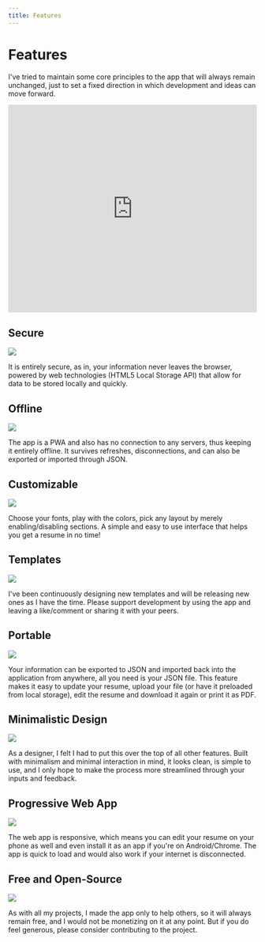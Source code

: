 ```yaml
---
title: Features
---
```


# Features

I've tried to maintain some core principles to the app that will always remain unchanged, just to set a fixed direction in which development and ideas can move forward.

<p style="text-align: center">
  <iframe width="100%" height="420" src="https://www.youtube.com/embed/4OM0LEPzDO8" frameborder="0" allow="accelerometer; autoplay; encrypted-media; gyroscope; picture-in-picture" allowfullscreen></iframe>
</p>

## Secure

![](./images/4.png)

It is entirely secure, as in, your information never leaves the browser, powered by web technologies (HTML5 Local Storage API) that allow for data to be stored locally and quickly.

## Offline

![](./images/7.png)

The app is a PWA and also has no connection to any servers, thus keeping it entirely offline. It survives refreshes, disconnections, and can also be exported or imported through JSON.

## Customizable

![](./images/9.png)

Choose your fonts, play with the colors, pick any layout by merely enabling/disabling sections. A simple and easy to use interface that helps you get a resume in no time!

## Templates

![](./images/8.png)

I've been continuously designing new templates and will be releasing new ones as I have the time. Please support development by using the app and leaving a like/comment or sharing it with your peers.

## Portable

![](./images/2.png)

Your information can be exported to JSON and imported back into the application from anywhere, all you need is your JSON file. This feature makes it easy to update your resume, upload your file (or have it preloaded from local storage), edit the resume and download it again or print it as PDF.

## Minimalistic Design

![](./images/1.png)

As a designer, I felt I had to put this over the top of all other features. Built with minimalism and minimal interaction in mind, it looks clean, is simple to use, and I only hope to make the process more streamlined through your inputs and feedback.

## Progressive Web App

![](./images/4.png)

The web app is responsive, which means you can edit your resume on your phone as well and even install it as an app if you're on Android/Chrome. The app is quick to load and would also work if your internet is disconnected.

## Free and Open-Source

![](./images/7.png)

As with all my projects, I made the app only to help others, so it will always remain free, and I would not be monetizing on it at any point. But if you do feel generous, please consider contributing to the project.

